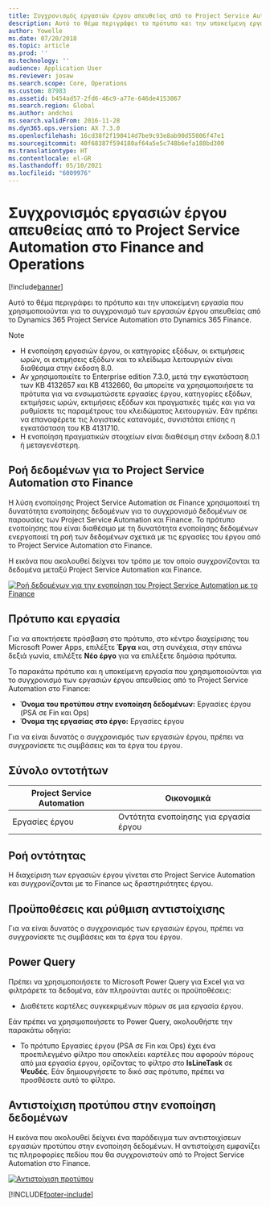 ```yaml
---
title: Συγχρονισμός εργασιών έργου απευθείας από το Project Service Automation στο Finance and Operations
description: Αυτό το θέμα περιγράφει το πρότυπο και την υποκείμενη εργασία που χρησιμοποιούνται για το συγχρονισμό των εργασιών έργου απευθείας από το Microsoft Dynamics 365 Project Service Automation στο Dynamics 365 Finance.
author: Yowelle
ms.date: 07/20/2018
ms.topic: article
ms.prod: ''
ms.technology: ''
audience: Application User
ms.reviewer: josaw
ms.search.scope: Core, Operations
ms.custom: 87983
ms.assetid: b454ad57-2fd6-46c9-a77e-646de4153067
ms.search.region: Global
ms.author: andchoi
ms.search.validFrom: 2016-11-28
ms.dyn365.ops.version: AX 7.3.0
ms.openlocfilehash: 16cd38f2f190414d7be9c93e8ab90d55006f47e1
ms.sourcegitcommit: 40f68387f594180af64a5e5c748b6efa188bd300
ms.translationtype: HT
ms.contentlocale: el-GR
ms.lasthandoff: 05/10/2021
ms.locfileid: "6009976"
---
```

# <a name="synchronize-project-tasks-directly-from-project-service-automation-to-finance-and-operations"></a>Συγχρονισμός εργασιών έργου απευθείας από το Project Service Automation στο Finance and Operations

[!include[banner](../includes/banner.md)]

Αυτό το θέμα περιγράφει το πρότυπο και την υποκείμενη εργασία που χρησιμοποιούνται για το συγχρονισμό των εργασιών έργου απευθείας από το Dynamics 365 Project Service Automation στο Dynamics 365 Finance.

> [!NOTE]
> - Η ενοποίηση εργασιών έργου, οι κατηγορίες εξόδων, οι εκτιμήσεις ωρών, οι εκτιμήσεις εξόδων και το κλείδωμα λειτουργιών είναι διαθέσιμα στην έκδοση 8.0.
> - Αν χρησιμοποιείτε το Enterprise edition 7.3.0, μετά την εγκατάσταση των KB 4132657 και KB 4132660, θα μπορείτε να χρησιμοποιήσετε τα πρότυπα για να ενσωματώσετε εργασίες έργου, κατηγορίες εξόδων, εκτιμήσεις ωρών, εκτιμήσεις εξόδων και πραγματικές τιμές και για να ρυθμίσετε τις παραμέτρους του κλειδώματος λειτουργιών. Εάν πρέπει να επαναφέρετε τις λογιστικές κατανομές, συνιστάται επίσης η εγκατάσταση του KB 4131710.
> - Η ενοποίηση πραγματικών στοιχείων είναι διαθέσιμη στην έκδοση 8.0.1 ή μεταγενέστερη.

## <a name="data-flow-for-project-service-automation-to-finance"></a>Ροή δεδομένων για το Project Service Automation στο Finance

Η λύση ενοποίησης Project Service Automation σε Finance χρησιμοποιεί τη δυνατότητα ενοποίησης δεδομένων για το συγχρονισμό δεδομένων σε παρουσίες των Project Service Automation και Finance. Το πρότυπο ενοποίησης που είναι διαθέσιμο με τη δυνατότητα ενοποίησης δεδομένων ενεργοποιεί τη ροή των δεδομένων σχετικά με τις εργασίες του έργου από το Project Service Automation στο Finance.

Η εικόνα που ακολουθεί δείχνει τον τρόπο με τον οποίο συγχρονίζονται τα δεδομένα μεταξύ Project Service Automation και Finance.

[![Ροή δεδομένων για την ενοποίηση του Project Service Automation με το Finance](./media/ProjectTasksFlow.png)](./media/ProjectTasksFlow.png)

## <a name="template-and-task"></a>Πρότυπο και εργασία

Για να αποκτήσετε πρόσβαση στο πρότυπο, στο κέντρο διαχείρισης του Microsoft Power Apps, επιλέξτε **Έργα** και, στη συνέχεια, στην επάνω δεξιά γωνία, επιλέξτε **Νέο έργο** για να επιλέξετε δημόσια πρότυπα.

Το παρακάτω πρότυπο και η υποκείμενη εργασία που χρησιμοποιούνται για το συγχρονισμό των εργασιών έργου απευθείας από το Project Service Automation στο Finance:

- **Όνομα του προτύπου στην ενοποίηση δεδομένων:** Εργασίες έργου (PSA σε Fin και Ops)
- **Όνομα της εργασίας στο έργο:** Εργασίες έργου

Για να είναι δυνατός ο συγχρονισμός των εργασιών έργου, πρέπει να συγχρονίσετε τις συμβάσεις και τα έργα του έργου.

## <a name="entity-set"></a>Σύνολο οντοτήτων

| Project Service Automation | Οικονομικά                             |
|----------------------------|-------------------------------------|
| Εργασίες έργου              | Οντότητα ενοποίησης για εργασία έργου |

## <a name="entity-flow"></a>Ροή οντότητας

Η διαχείριση των εργασιών έργου γίνεται στο Project Service Automation και συγχρονίζονται με το Finance ως δραστηριότητες έργου.

## <a name="prerequisites-and-mapping-setup"></a>Προϋποθέσεις και ρύθμιση αντιστοίχισης

Για να είναι δυνατός ο συγχρονισμός των εργασιών έργου, πρέπει να συγχρονίσετε τις συμβάσεις και τα έργα του έργου.

## <a name="power-query"></a>Power Query

Πρέπει να χρησιμοποιήσετε το Microsoft Power Query για Excel για να φιλτράρετε τα δεδομένα, εάν πληρούνται αυτές οι προϋποθέσεις:

- Διαθέτετε καρτέλες συγκεκριμένων πόρων σε μια εργασία έργου.

Εάν πρέπει να χρησιμοποιήσετε το Power Query, ακολουθήστε την παρακάτω οδηγία:

- Το πρότυπο Εργασίες έργου (PSA σε Fin και Ops) έχει ένα προεπιλεγμένο φίλτρο που αποκλείει καρτέλες που αφορούν πόρους από μια εργασία έργου, ορίζοντας το φίλτρο στο **IsLineTask** σε **Ψευδές**. Εάν δημιουργήσετε το δικό σας πρότυπο, πρέπει να προσθέσετε αυτό το φίλτρο.

## <a name="template-mapping-in-data-integration"></a>Αντιστοίχιση προτύπου στην ενοποίηση δεδομένων

Η εικόνα που ακολουθεί δείχνει ένα παράδειγμα των αντιστοιχίσεων εργασιών προτύπου στην ενοποίηση δεδομένων. Η αντιστοίχιση εμφανίζει τις πληροφορίες πεδίου που θα συγχρονιστούν από το Project Service Automation στο Finance.

[![Αντιστοίχιση προτύπου](./media/ProjectTasksMapping.png)](./media/ProjectTasksMapping.png)


[!INCLUDE[footer-include](../includes/footer-banner.md)]
